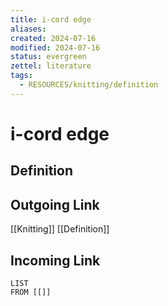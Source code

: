 ```yaml
---
title: i-cord edge
aliases: 
created: 2024-07-16
modified: 2024-07-16
status: evergreen
zettel: literature
tags:
  - RESOURCES/knitting/definition
---
```

# i-cord edge
## Definition

## Outgoing Link
[[Knitting]]
[[Definition]]
## Incoming Link
```dataview
LIST
FROM [[]]
```